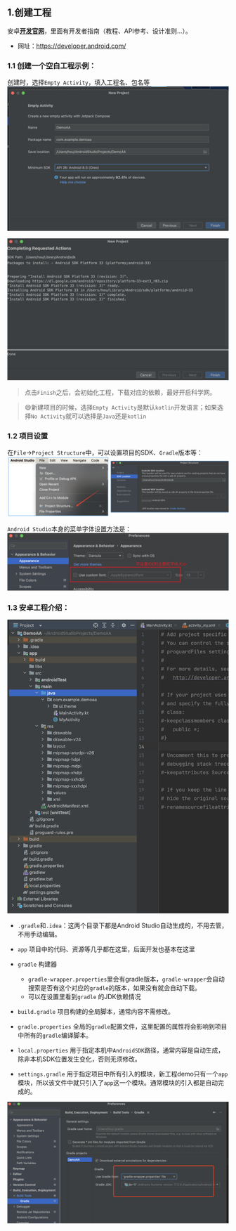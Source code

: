 ## 1.创建工程

安卓[**开发官网**](https://developer.android.com/)，里面有开发者指南（教程、API参考、设计准则...）。

- 网址：https://developer.android.com/


### 1.1 创建一个空白工程示例：

创建时，选择`Empty Activity`，填入工程名、包名等
![0001.png](image/0001.png)

![0002.png](image/0002.png)

> 点击`Finish`之后，会初始化工程，下载对应的依赖，最好开启科学网。

> 😄新建项目的时候，选择`Empty Activity`是默认`kotlin`开发语言；如果选择`No Activity`就可以选择是`Java`还是`kotlin`

### 1.2 项目设置
在`File`->`Project Structure`中，可以设置项目的SDK、`Gradle`版本等：
![Project Structure](image/0010.png)

`Android Studio`本身的菜单字体设置方法是：
![font](image/0011.png)

### 1.3 安卓工程介绍：

![0003.png](image/0003.png)

- `.gradle`和`.idea`：这两个目录下都是Android Studio自动生成的，不用去管，不用手动编辑。
- `app` 项目中的代码、资源等几乎都在这里，后面开发也基本在这里
- `gradle` 构建器
  - `gradle-wrapper.properties`里会有gradle版本，`gradle-wrapper`会自动搜索是否有这个对应的`gradle`的版本，如果没有就会自动下载。
  - 可以在设置里看到`gradle` 的JDK依赖情况

- `build.gradle` 项目构建的全局脚本，通常内容不需修改。
- `gradle.properties` 全局的`gradle`配置文件，这里配置的属性将会影响到项目中所有的`gradle`编译脚本。
- `local.properties` 用于指定本机中`AndroidSDK`路径，通常内容是自动生成，除非本机SDK位置发生变化，否则无须修改。
- `settings.gradle` 用于指定项目中所有引入的模块，新工程demo只有一个`app`模块，所以该文件中就只引入了`app`这一个模块。通常模块的引入都是自动完成的。

![0005.png](image/0005.png)








